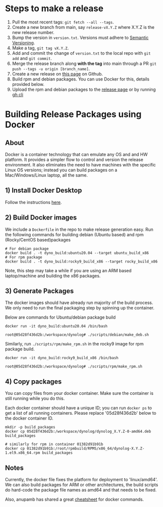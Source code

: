 # Steps to make a release
1. Pull the most recent tags: `git fetch --all --tags`.
2. Create a new branch from main, say `release-vX.Y.Z` where X.Y.Z is the new release number.
3. Bump the version in `version.txt`. Versions must adhere to [Semantic Versioning](https://semver.org/).
4. Make a tag, `git tag vX.Y.Z`.
5. Add and commit the change of `version.txt` to the local repo with `git add` and `git commit`.
6. Merge the release branch along **with the tag** into main through a PR `git push --tags -u origin
   [branch_name]`.
7. Create a new release on [this
  page](https://github.com/facebookincubator/dynolog/releases) on Github.
8. Build rpm and debian packages. You can use Docker for this, details provided below.
9. Upload the rpm and debian packages to the [release page](https://github.com/facebookincubator/dynolog/releases) or by running [gh cli](https://cli.github.com/manual/gh_release_upload)

# Building Release Packages using Docker

## About
Docker is a container technology that can emulate any OS and and HW platform. It provides a simpler flow to control and version the release environment. It also eliminates the need to have machines with the specific Linux OS versions; instead you can build packages on a Mac/Windows/Linux laptop, all the same.

## 1) Install Docker Desktop
Follow the instructions [here](https://docs.docker.com/get-docker/).

## 2) Build Docker images
We include a `Dockerfile` in the repo to make release generation easy.
Run the following commands for building debian (Ubuntu based) and rpm (Rocky/CentOS based)packages
```
# For debian package
docker build . -t dyno_build:ubuntu20.04 --target ubuntu_build_x86
# For rpm package
docker build . -t dyno_build:rocky9_build_x86 --target rocky_build_x86
```

Note, this step may take a while if you are using an ARM based laptop/machine and building the x86 packages.

## 3) Generate Packages

The docker images should have already run majority of the build process. We only need to run the final packaging step by spinning up the container.

Below are commands for Ubuntu/debian package build
```
docker run -it dyno_build:ubuntu20.04 /bin/bash

root@05d28f436d2b:/workspace/dynolog# ./scripts/debian/make_deb.sh
```

Similarly, run `./scripts/rpm/make_rpm.sh` in the rocky9 image for rpm package build.
```
docker run -it dyno_build:rocky9_build_x86 /bin/bash

root@05d28f436d2b:/workspace/dynolog# ./scripts/rpm/make_rpm.sh
```

## 4) Copy packages
You can copy files from your docker container. Make sure the container is still running while you do this.

Each docker container should have a unique ID; you can run `docker ps` to get a list of all running containers. Please replace '05d28f436d2b' below to the docker container ID.
```
mkdir -p build_packages
docker cp 05d28f436d2b:/workspace/dynolog/dynolog_X.Y.Z-0-amd64.deb build_packages

# similarly for rpm in container 01382d91b91b
docker cp 01382d91b91b:/root/rpmbuild/RPMS/x86_64/dynolog-X.Y.Z-1.el9.x86_64.rpm build_packages
```

## Notes
Currently, the docker file fixes the platform for deployment to 'linux/amd64'. We can also build packages for ARM or other architectures, the build scripts do hard-code the package file names as amd64 and that needs to be fixed.

Also, anupamb has shared a great [cheatsheet](https://gist.github.com/anupambhatnagar/07ebff374bc45e4b63eb42893cca7e87) for docker commands.
